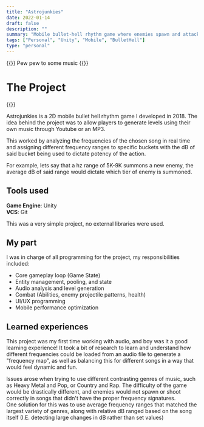 ```yaml
---
title: "Astrojunkies"
date: 2022-01-14
draft: false
description: ""
summary: "Mobile bullet-hell rhythm game where enemies spawn and attack to your music"
tags: ["Personal", "Unity", "Mobile", "BulletHell"]
type: "personal"
---
```


{{<lead>}} Pew pew to some music {{</lead>}}

# The Project
{{<youtubeLite id="mAHjG70WGqI" label="Astrojunkies demo">}}

Astrojunkies is a 2D mobile bullet hell rhythm game I developed in 2018. 
The idea behind the project was to allow players to generate levels using their own music through Youtube or an MP3. 

This worked by analyzing the frequencies of the chosen song in real time and assigning different frequency ranges to specific buckets with the dB of said bucket being used to dictate potency of the action. 

For example, lets say that a hz range of 5K-9K summons a new enemy, the average dB of said range would dictate which tier of enemy is summoned. 

## Tools used  

**Game Engine**: Unity  
**VCS**: Git  

This was a very simple project, no external libraries were used.

## My part 

I was in charge of all programming for the project, my responsibilities included:
- Core gameplay loop (Game State)
- Entity management, pooling, and state
- Audio analysis and level generation
- Combat (Abilities, enemy projectile patterns, health)
- UI/UX programming
- Mobile performance optimization

## Learned experiences

This project was my first time working with audio, and boy was it a good learning experience! It took a bit of research to learn and understand how different frequencies could be loaded from an audio file to generate a "frequency map", as well as balancing this for different songs in a way that would feel dynamic and fun. 

Issues arose when trying to use different contrasting genres of music, such as Heavy Metal and Pop, or Country and Rap. The difficulty of the game would be drastically different, and enemies would not spawn or shoot correctly in songs that didn't have the proper frequency signatures.  
One solution for this was to use average frequency ranges that matched the largest variety of genres, along with relative dB ranged based on the song itself (I.E. detecting large changes in dB rather than set values)